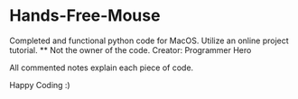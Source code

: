 # Hands-Free-Mouse
Completed and functional python code for MacOS. Utilize an online project tutorial. ** Not the owner of the code. Creator: Programmer Hero

All commented notes explain each piece of code.

Happy Coding :)
